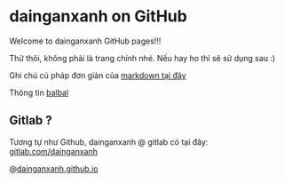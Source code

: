 # dainganxanh on GitHub
Welcome to dainganxanh GitHub pages!!!

Thử thôi, không phải là trang chính nhé. Nếu hay ho thì sẽ sử dụng sau :)

Ghi chú cú pháp đơn giản của [markdown tại đây](/markdown.md)

Thông tin [balbal](/info.md)

## Gitlab ?
Tương tự như Github, dainganxanh @ gitlab có tại đây: [gitlab.com/dainganxanh](https://gitlab.com/dainganxanh)

@[dainganxanh.github.io](https://dainganxanh.github.io)
